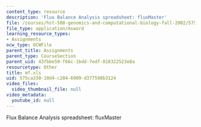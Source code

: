 ```yaml
---
content_type: resource
description: 'Flux Balance Analysis spreadsheet: fluxMaster'
file: /courses/hst-508-genomics-and-computational-biology-fall-2002/575ca33010d4c2046909d377598b3124_mf.xls
file_type: application/msword
learning_resource_types:
- Assignments
ocw_type: OCWFile
parent_title: Assignments
parent_type: CourseSection
parent_uid: 43fbbe59-f66c-1bdd-7edf-018322523e8a
resourcetype: Other
title: mf.xls
uid: 575ca330-10d4-c204-6909-d377598b3124
video_files:
  video_thumbnail_file: null
video_metadata:
  youtube_id: null
---
```

Flux Balance Analysis spreadsheet: fluxMaster

